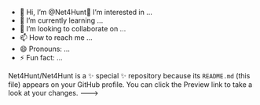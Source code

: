 - 👋 Hi, I’m @Net4Hunt👀 I’m interested in ...
- 🌱 I’m currently learning ...
- 💞️ I’m looking to collaborate on ...
- 📫 How to reach me ...
- 😄 Pronouns: ...
- ⚡ Fun fact: ...

Net4Hunt/Net4Hunt is a ✨ special ✨ repository because its `README.md` (this file) appears on your GitHub profile.
You can click the Preview link to take a look at your changes.
--->
